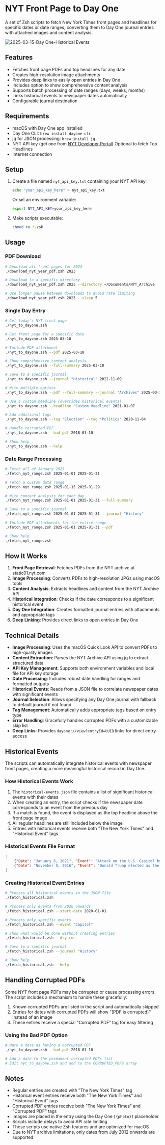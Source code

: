 # NYT Front Page to Day One

A set of Zsh scripts to fetch New York Times front pages and headlines for specific dates or date ranges, converting them to Day One journal entries with attached images and content analysis.

![2025-03-15-Day One-Historical Events](https://github.com/user-attachments/assets/2b3556e0-b991-4c5a-9a49-fa20c6701163)

## Features

- Fetches front page PDFs and top headlines for any date
- Creates high-resolution image attachments
- Provides deep links to easily open entries in Day One
- Includes option to show comprehensive content analysis
- Supports batch processing of date ranges (days, weeks, months)
- Links historical events to newspaper dates automatically
- Configurable journal destination

## Requirements

- macOS with Day One app installed
- Day One CLI: `brew install dayone-cli`
- jq for JSON processing: `brew install jq`
- NYT API key (get one from [NYT Developer Portal](https://developer.nytimes.com)) Optional to fetch Top Headlines
- Internet connection

## Setup

1. Create a file named `nyt_api_key.txt` containing your NYT API key:
   ```zsh
   echo "your_api_key_here" > nyt_api_key.txt
   ```
   
   Or set an environment variable:
   ```zsh
   export NYT_API_KEY=your_api_key_here
   ```

2. Make scripts executable:
   ```zsh
   chmod +x *.zsh
   ```

## Usage

### PDF Download

```zsh
# Download all front pages for 2023
./download_nyt_year_pdf.zsh 2023

# Download to a specific directory
./download_nyt_year_pdf.zsh 2023 --directory ~/Documents/NYT_Archive

# Use longer pause between downloads to avoid rate limiting
./download_nyt_year_pdf.zsh 2023 --sleep 5
```

### Single Day Entry

```zsh
# Get today's NYT front page
./nyt_to_dayone.zsh

# Get front page for a specific date
./nyt_to_dayone.zsh 2025-03-10

# Include PDF attachment
./nyt_to_dayone.zsh --pdf 2025-03-10

# Show comprehensive content analysis
./nyt_to_dayone.zsh --full-summary 2025-03-10

# Save to a specific journal 
./nyt_to_dayone.zsh --journal "Historical" 2022-11-09

# With multiple options
./nyt_to_dayone.zsh --pdf --full-summary --journal "Archives" 2025-03-10

# Use a custom headline (overrides historical events)
./nyt_to_dayone.zsh --headline "Custom Headline" 2021-01-07

# Add additional tags
./nyt_to_dayone.zsh --tag "Election" --tag "Politics" 2020-11-04

# Handle corrupted PDF
./nyt_to_dayone.zsh --bad-pdf 2018-01-10

# Show help
./nyt_to_dayone.zsh --help
```

### Date Range Processing

```zsh
# Fetch all of January 2025
./fetch_nyt_range.zsh 2025-01-01 2025-01-31

# Fetch a custom date range
./fetch_nyt_range.zsh 2025-01-15 2025-01-29

# With content analysis for each day
./fetch_nyt_range.zsh 2025-01-01 2025-01-31 --full-summary

# Save to a specific journal
./fetch_nyt_range.zsh 2025-01-01 2025-01-31 --journal "History"

# Include PDF attachments for the entire range
./fetch_nyt_range.zsh 2025-01-01 2025-01-31 --pdf

# Show help
./fetch_nyt_range.zsh
```

## How It Works

1. **Front Page Retrieval**: Fetches PDFs from the NYT archive at static01.nyt.com
2. **Image Processing**: Converts PDFs to high-resolution JPGs using macOS tools
3. **Content Analysis**: Extracts headlines and content from the NYT Archive API
4. **Historical Integration**: Checks if the date corresponds to a significant historical event
5. **Day One Integration**: Creates formatted journal entries with attachments and appropriate tags
6. **Deep Linking**: Provides direct links to open entries in Day One

## Technical Details

- **Image Processing**: Uses the macOS Quick Look API to convert PDFs to high-quality images
- **Content Extraction**: Parses the NYT Archive API using jq to extract structured data
- **API Key Management**: Supports both environment variables and local file for API key storage
- **Date Processing**: Includes robust date handling for ranges and formatted outputs
- **Historical Events**: Reads from a JSON file to correlate newspaper dates with significant events
- **Journal Selection**: Allows specifying any Day One journal with fallback to default journal if not found
- **Tag Management**: Automatically adds appropriate tags based on entry type
- **Error Handling**: Gracefully handles corrupted PDFs with a customizable skip list
- **Deep Links**: Provides `dayone://view?entryId=UUID` links for direct entry access

## Historical Events

The scripts can automatically integrate historical events with newspaper front pages, creating a more meaningful historical record in Day One.

### How Historical Events Work

1. The `historical-events.json` file contains a list of significant historical events with their dates
2. When creating an entry, the script checks if the newspaper date corresponds to an event from the previous day
3. If a match is found, the event is displayed as the top headline above the front page image
4. All regular headlines are still included below the image
5. Entries with historical events receive both "The New York Times" and "Historical Event" tags

### Historical Events File Format

```json
[
    {"Date": "January 6, 2021", "Event": "Attack on the U.S. Capitol by pro-Trump rioters"},
    {"Date": "November 8, 2016", "Event": "Donald Trump elected as the 45th U.S. President"}
]
```

### Creating Historical Event Entries

```zsh
# Process all historical events in the JSON file
./fetch_historical.zsh

# Process only events from 2020 onwards
./fetch_historical.zsh --start-date 2020-01-01

# Process only specific events
./fetch_historical.zsh --event "Capitol"

# Show what would be done without creating entries
./fetch_historical.zsh --dry-run

# Save to a specific journal
./fetch_historical.zsh --journal "History"

# Show help
./fetch_historical.zsh --help
```

## Handling Corrupted PDFs

Some NYT front page PDFs may be corrupted or cause processing errors. The script includes a mechanism to handle these gracefully:

1. Known corrupted PDFs are listed in the script and automatically skipped
2. Entries for dates with corrupted PDFs will show "(PDF is corrupted)" instead of an image
3. These entries receive a special "Corrupted PDF" tag for easy filtering

### Using the Bad PDF Option

```zsh
# Mark a date as having a corrupted PDF
./nyt_to_dayone.zsh --bad-pdf 2018-01-10

# Add a date to the permanent corrupted PDFs list
# Edit nyt_to_dayone.zsh and add to the CORRUPTED_PDFS array
```

## Notes

- Regular entries are created with "The New York Times" tag
- Historical event entries receive both "The New York Times" and "Historical Event" tags
- Corrupted PDF entries receive both "The New York Times" and "Corrupted PDF" tags
- Images are placed in the entry using the Day One `[{photo}]` placeholder
- Scripts include delays to avoid API rate limiting
- These scripts use native Zsh features and are optimized for macOS
- Due to NYT archive limitations, only dates from July 2012 onwards are supported
